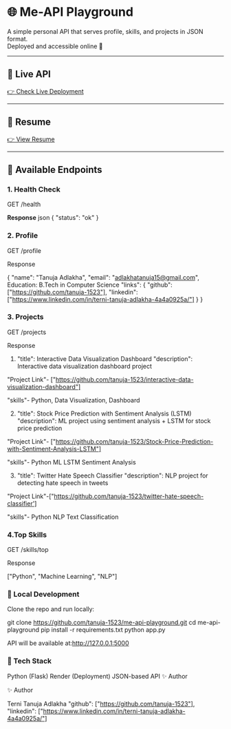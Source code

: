 # 🌐 Me-API Playground

A simple personal API that serves profile, skills, and projects in JSON format.  
Deployed and accessible online 🚀

---

## 🔗 Live API
[👉 Check Live Deployment](https://me-api-playground-4-pdv6.onrender.com)

---

## 📄 Resume
[👉 View Resume](https://drive.google.com/file/d/1mQ1DMEJ32JcOsYRlmd2_TH0zh6geMuGZ/view?usp=drive_link)

---

## 📌 Available Endpoints

### 1. Health Check
GET /health

**Response**
json
{
  "status": "ok"
}

### 2. Profile
GET /profile


Response

{
  "name": "Tanuja Adlakha",
  "email": "adlakhatanuja15@gmail.com",
  Education: B.Tech in Computer Science
  "links": {
    "github": ["https://github.com/tanuja-1523"],
    "linkedin": ["https://www.linkedin.com/in/terni-tanuja-adlakha-4a4a0925a/"]
  }
}
### 3. Projects
GET /projects


Response
1. "title": Interactive Data Visualization Dashboard
"description": Interactive data visualization dashboard project

"Project Link"- ["https://github.com/tanuja-1523/interactive-data-visualization-dashboard"]

"skills"- Python, Data Visualization, Dashboard

2. "title": Stock Price Prediction with Sentiment Analysis (LSTM)
"description": ML project using sentiment analysis + LSTM for stock price prediction

"Project Link"- ["https://github.com/tanuja-1523/Stock-Price-Prediction-with-Sentiment-Analysis-LSTM"]

"skills"- Python ML LSTM Sentiment Analysis

3. "title": Twitter Hate Speech Classifier
"description": NLP project for detecting hate speech in tweets

"Project Link"-["https://github.com/tanuja-1523/twitter-hate-speech-classifier']

"skills"- Python NLP Text Classification

### 4.Top Skills
GET /skills/top


Response

["Python", "Machine Learning", "NLP"]

### 🚀 Local Development

Clone the repo and run locally:

git clone https://github.com/tanuja-1523/me-api-playground.git
cd me-api-playground
pip install -r requirements.txt
python app.py

API will be available at:http://127.0.0.1:5000

### 📂 Tech Stack
Python (Flask)
Render (Deployment)
JSON-based API
✨ Author

✨ Author

Terni Tanuja Adlakha
"github": ["https://github.com/tanuja-1523"],
    "linkedin": ["https://www.linkedin.com/in/terni-tanuja-adlakha-4a4a0925a/"]
